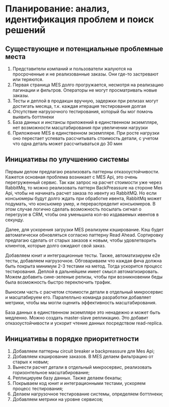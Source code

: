 # Планирование: анализ, идентификация проблем и поиск решений

## Существующие и потенциальные проблемные места

1) Представители компаний и пользователи жалуются на просроченные и не реализованные заказы. Они где-то застревают или теряются.
2) Первая страница MES долго прогружается, несмотря на реализацию пагинации и фильтров. Операторы не могут просматривать новые заказы.
3) Тесты и деплой в продакшн вручную, задержки при релизах могут достигать месяца, т.к. каждая итерация тестирования долгая
4) Отсутствие нагрузочного тестирования, который бы мог помочь выявить боттлнеки
5) База данных и инстансы приложений в единственном экземпляре, нет возможности масштабирования при увеличении нагрузки
6) Приложение MES в единственном экземпляре. При росте нагрузки оно перестает успевать рассчитывать стоимость детали, с учетом что одна деталь может рассчитываться до 30 мин

## Инициативы по улучшению системы

Первым делом предлагаю реализовать паттерны отказоустойчивости. Кажется основная проблема возникает с MES Api, это очень перегруженный сервис.
Так как запрос на расчет стоимости уже через RabbitMq, то можно реализовать паттерн BackPreassure на стороне Mes Api, чтобы не начинать расчет заказа по ивенту из RabbitMQ. Но если консьюмеры будут долго ждать при обработке ивента, RabbitMq может подумать, что консьюмер умер, и перераспределит консьюмеров. В этом случае логично сделать возможность посылать сигнал о перегрузе в CRM, чтобы она уменьшила кол-во издаваемых ивентов в секунду.

Далее, для ускорения загрузки MES реализуем кэширование. Кэш будет автоматически обновляться согласно паттерну Read Ahead. 
Сортировку предлагаю сделать от старых заказов к новым, чтобы удовлетворить клиентов, которые долго ожидают свой заказ.

Добавляем юнит и интеграционные тесты. Также, автоматизируем e2e тесты, добавляем нагрузочное. Обговариваем что каждая фича должна быть покрыта минимум 2-3 тестами на метод. Тогда ускорится процесс тестирования. 
Деплой в дальнейшем имеет смысл автоматизировать. Можем добавить сине-зеленые релизы, чтобы при возникновении беды была возможность быстро переключить трафик.

Выносим часть с расчетом стоимости детали в отдельный микросервис и масштабируем его. Паралелльно команда разработки добавляет метрики, чтобы мы могли оценить эффективность масштабирования.

База данных в единственном экземпляре это ненадежно и может быть медленно. Можно создать master-slave репликацию. Это добавит отказоустойчивости и ускорит чтение данных посредством read-replica.

## Инициативы в порядке приоритетности
1) Добавляем паттерны circuit breaker и backpreassure для Mes Api;
2) Добавляем кэширование заказов. В MES делаем фильтрацию от старых к новым;
3) Вынести расчет детали в отдельный микросервис, реализовать горизонтельное масштабирование;
4) Реплицируем базу данных. Также делаем бекапы;
5) Покрываем код юнит и интеграционными тестами, ускоряем процесс тестирования;
6) Делаем нагрузочное тестирование системы, определяем боттлнеки;
7) Добавляем метрики на уровне сервисов;